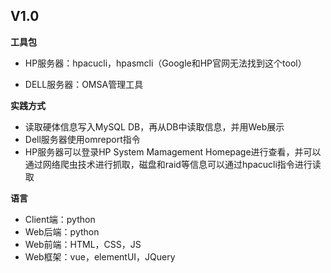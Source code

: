 V1.0
---

**工具包**

- HP服务器：hpacucli，hpasmcli（Google和HP官网无法找到这个tool）

- DELL服务器：OMSA管理工具

**实践方式**

- 读取硬体信息写入MySQL DB，再从DB中读取信息，并用Web展示
- Dell服务器使用omreport指令
- HP服务器可以登录HP System Mamagement Homepage进行查看，并可以通过网络爬虫技术进行抓取，磁盘和raid等信息可以通过hpacucli指令进行读取

**语言**

- Client端：python
- Web后端：python
- Web前端：HTML，CSS，JS
- Web框架：vue，elementUI，JQuery
